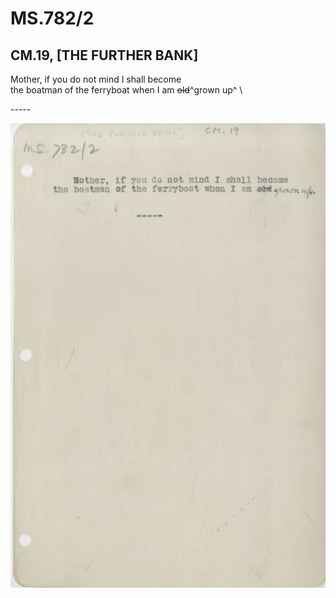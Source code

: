 # MS.782/2
## CM.19, [THE FURTHER BANK]

Mother, if you do not mind I shall become \
the boatman of the ferryboat when I am ~~old~~^grown up^ \

\-----

![p20](MS782_2-020.jpg)
